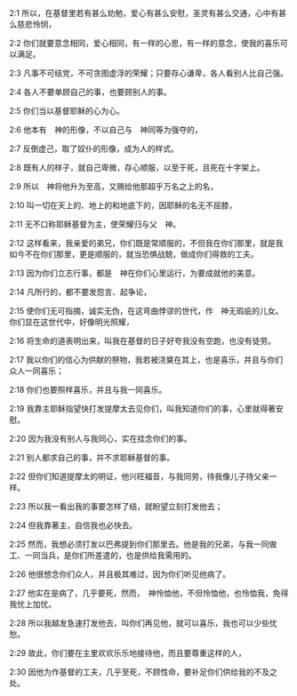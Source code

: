 <a id="1"></a>2:1  所以，在基督里若有甚么劝勉，爱心有甚么安慰，圣灵有甚么交通，心中有甚么慈悲怜悯，  

<a id="2"></a>2:2  你们就要意念相同，爱心相同，有一样的心思，有一样的意念，使我的喜乐可以满足。  

<a id="3"></a>2:3  凡事不可结党，不可贪图虚浮的荣耀；只要存心谦卑，各人看别人比自己强。  

<a id="4"></a>2:4  各人不要单顾自己的事，也要顾别人的事。  

<a id="5"></a>2:5  你们当以基督耶稣的心为心。  

<a id="6"></a>2:6  他本有　神的形像，不以自己与　神同等为强夺的，  

<a id="7"></a>2:7  反倒虚己，取了奴仆的形像，成为人的样式。  

<a id="8"></a>2:8  既有人的样子，就自己卑微，存心顺服，以至于死，且死在十字架上。  

<a id="9"></a>2:9  所以　神将他升为至高，又赐给他那超乎万名之上的名，  

<a id="10"></a>2:10  叫一切在天上的、地上的和地底下的，因耶稣的名无不屈膝，  

<a id="11"></a>2:11  无不口称耶稣基督为主，使荣耀归与父　神。  

<a id="12"></a>2:12  这样看来，我亲爱的弟兄，你们既是常顺服的，不但我在你们那里，就是我如今不在你们那里，更是顺服的，就当恐惧战兢，做成你们得救的工夫。  

<a id="13"></a>2:13  因为你们立志行事，都是　神在你们心里运行，为要成就他的美意。  

<a id="14"></a>2:14  凡所行的，都不要发怨言、起争论，  

<a id="15"></a>2:15  使你们无可指摘，诚实无伪，在这弯曲悖谬的世代，作　神无瑕疵的儿女。你们显在这世代中，好像明光照耀，  

<a id="16"></a>2:16  将生命的道表明出来，叫我在基督的日子好夸我没有空跑，也没有徒劳。  

<a id="17"></a>2:17  我以你们的信心为供献的祭物，我若被浇奠在其上，也是喜乐，并且与你们众人一同喜乐；  

<a id="18"></a>2:18  你们也要照样喜乐，并且与我一同喜乐。  

<a id="19"></a>2:19  我靠主耶稣指望快打发提摩太去见你们，叫我知道你们的事，心里就得著安慰。  

<a id="20"></a>2:20  因为我没有别人与我同心，实在挂念你们的事。  

<a id="21"></a>2:21  别人都求自己的事，并不求耶稣基督的事。  

<a id="22"></a>2:22  但你们知道提摩太的明证，他兴旺福音，与我同劳，待我像儿子待父亲一样。  

<a id="23"></a>2:23  所以我一看出我的事要怎样了结，就盼望立刻打发他去；  

<a id="24"></a>2:24  但我靠著主，自信我也必快去。  

<a id="25"></a>2:25  然而，我想必须打发以巴弗提到你们那里去。他是我的兄弟，与我一同做工、一同当兵，是你们所差遣的，也是供给我需用的。  

<a id="26"></a>2:26  他很想念你们众人，并且极其难过，因为你们听见他病了。  

<a id="27"></a>2:27  他实在是病了，几乎要死，然而，　神怜恤他，不但怜恤他，也怜恤我，免得我忧上加忧。  

<a id="28"></a>2:28  所以我越发急速打发他去，叫你们再见他，就可以喜乐，我也可以少些忧愁。  

<a id="29"></a>2:29  故此，你们要在主里欢欢乐乐地接待他，而且要尊重这样的人，  

<a id="30"></a>2:30  因他为作基督的工夫，几乎至死，不顾性命，要补足你们供给我的不及之处。  
